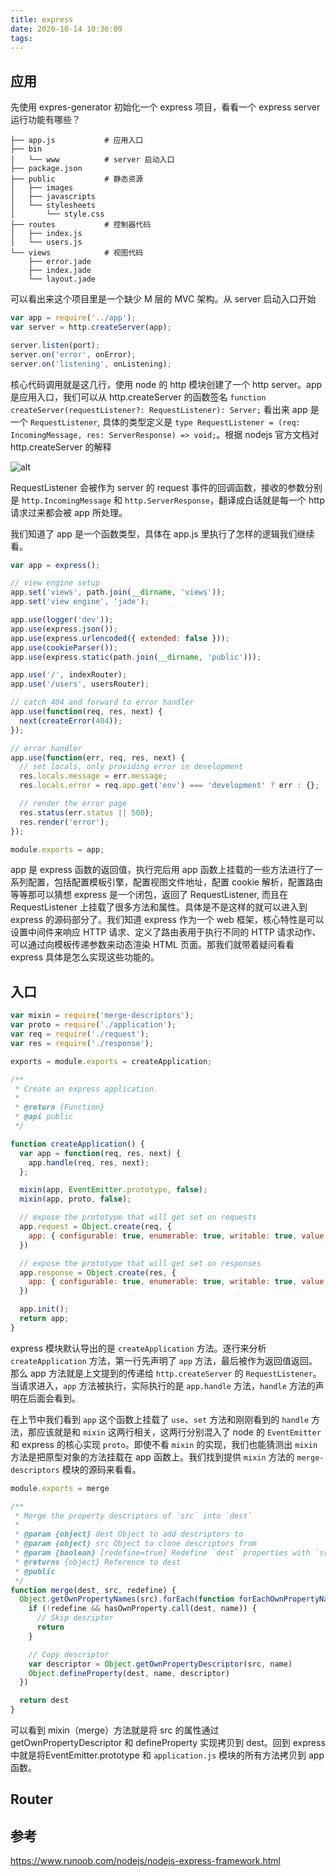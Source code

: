```yaml
---
title: express
date: 2020-10-14 10:36:09
tags:
---
```




## 应用

先使用 expres-generator 初始化一个 express 项目，看看一个 express server 运行功能有哪些？


```
├── app.js           # 应用入口
├── bin
│   └── www          # server 启动入口
├── package.json
├── public           # 静态资源
│   ├── images
│   ├── javascripts
│   └── stylesheets
│       └── style.css
├── routes           # 控制器代码
│   ├── index.js
│   └── users.js
└── views            # 视图代码
    ├── error.jade
    ├── index.jade
    └── layout.jade
```

可以看出来这个项目里是一个缺少 M 层的 MVC 架构。从 server 启动入口开始

```js
var app = require('../app');
var server = http.createServer(app);

server.listen(port);
server.on('error', onError);
server.on('listening', onListening);
```

核心代码调用就是这几行，使用 node 的 http 模块创建了一个 http server。app 是应用入口，我们可以从 http.createServer 的函数签名 `function createServer(requestListener?: RequestListener): Server;` 看出来 app 是一个 `RequestListener`, 具体的类型定义是 `type RequestListener = (req: IncomingMessage, res: ServerResponse) => void;`。根据 nodejs 官方文档对 http.createServer 的解释

![alt](https://img10.360buyimg.com/jdphoto/jfs/t1/116330/38/20073/31068/5f866d4bE0497f679/350b79b24f257a89.png)


RequestListener 会被作为 server 的 request 事件的回调函数，接收的参数分别是 `http.IncomingMessage` 和 `http.ServerResponse`，翻译成白话就是每一个 http 请求过来都会被 app 所处理。

我们知道了 app 是一个函数类型，具体在 app.js 里执行了怎样的逻辑我们继续看。

```js
var app = express();

// view engine setup
app.set('views', path.join(__dirname, 'views'));
app.set('view engine', 'jade');

app.use(logger('dev'));
app.use(express.json());
app.use(express.urlencoded({ extended: false }));
app.use(cookieParser());
app.use(express.static(path.join(__dirname, 'public')));

app.use('/', indexRouter);
app.use('/users', usersRouter);

// catch 404 and forward to error handler
app.use(function(req, res, next) {
  next(createError(404));
});

// error handler
app.use(function(err, req, res, next) {
  // set locals, only providing error in development
  res.locals.message = err.message;
  res.locals.error = req.app.get('env') === 'development' ? err : {};

  // render the error page
  res.status(err.status || 500);
  res.render('error');
});

module.exports = app;
```

app 是 express 函数的返回值，执行完后用 app 函数上挂载的一些方法进行了一系列配置，包括配置模板引擎，配置视图文件地址，配置 cookie 解析，配置路由等等那可以猜想 express 是一个闭包，返回了 RequestListener, 而且在 RequestListener 上挂载了很多方法和属性。具体是不是这样的就可以进入到 express 的源码部分了。我们知道 express 作为一个 web 框架，核心特性是可以设置中间件来响应 HTTP 请求、定义了路由表用于执行不同的 HTTP 请求动作、可以通过向模板传递参数来动态渲染 HTML 页面。那我们就带着疑问看看 express 具体是怎么实现这些功能的。



## 入口

```js
var mixin = require('merge-descriptors');
var proto = require('./application');
var req = require('./request');
var res = require('./response');

exports = module.exports = createApplication;

/**
 * Create an express application.
 *
 * @return {Function}
 * @api public
 */

function createApplication() {
  var app = function(req, res, next) {
    app.handle(req, res, next);
  };

  mixin(app, EventEmitter.prototype, false);
  mixin(app, proto, false);

  // expose the prototype that will get set on requests
  app.request = Object.create(req, {
    app: { configurable: true, enumerable: true, writable: true, value: app }
  })

  // expose the prototype that will get set on responses
  app.response = Object.create(res, {
    app: { configurable: true, enumerable: true, writable: true, value: app }
  })

  app.init();
  return app;
}
```

express 模块默认导出的是 `createApplication` 方法。逐行来分析 `createApplication` 方法，第一行先声明了 `app` 方法，最后被作为返回值返回。那么 app 方法就是上文提到的传递给 `http.createServer` 的 `RequestListener`。当请求进入，`app` 方法被执行，实际执行的是 `app.handle` 方法，`handle` 方法的声明在后面会看到。

在上节中我们看到 `app` 这个函数上挂载了 `use`、`set` 方法和刚刚看到的 `handle` 方法，那应该就是和 `mixin` 这两行相关，这两行分别混入了 node 的 `EventEmitter` 和 express 的核心实现 `proto`。即使不看 `mixin` 的实现，我们也能猜测出 `mixin` 方法是把原型对象的方法挂载在 app 函数上。我们找到提供 `mixin` 方法的 `merge-descriptors` 模块的源码来看看。

```js
module.exports = merge

/**
 * Merge the property descriptors of `src` into `dest`
 *
 * @param {object} dest Object to add descriptors to
 * @param {object} src Object to clone descriptors from
 * @param {boolean} [redefine=true] Redefine `dest` properties with `src` properties
 * @returns {object} Reference to dest
 * @public
 */
function merge(dest, src, redefine) {
  Object.getOwnPropertyNames(src).forEach(function forEachOwnPropertyName(name) {
    if (!redefine && hasOwnProperty.call(dest, name)) {
      // Skip desriptor
      return
    }

    // Copy descriptor
    var descriptor = Object.getOwnPropertyDescriptor(src, name)
    Object.defineProperty(dest, name, descriptor)
  })

  return dest
}
```
可以看到 mixin（merge）方法就是将 src 的属性通过 getOwnPropertyDescriptor 和 defineProperty 实现拷贝到 dest。回到 express 中就是将EventEmitter.prototype 和 `application.js` 模块的所有方法拷贝到 app 函数。




## Router


## 参考
https://www.runoob.com/nodejs/nodejs-express-framework.html